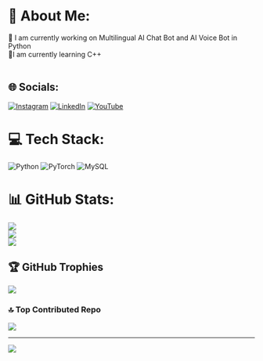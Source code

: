 # 💫 About Me:
🔭 I am currently working on Multilingual AI Chat Bot and AI Voice Bot in Python<br>🌱I am currently learning C++<br><br>


## 🌐 Socials:
[![Instagram](https://img.shields.io/badge/Instagram-%23E4405F.svg?logo=Instagram&logoColor=white)](https://instagram.com/@peartguy) [![LinkedIn](https://img.shields.io/badge/LinkedIn-%230077B5.svg?logo=linkedin&logoColor=white)](https://linkedin.com/in/ankan-mukhopadhyay-06baa4315) [![YouTube](https://img.shields.io/badge/YouTube-%23FF0000.svg?logo=YouTube&logoColor=white)](https://youtube.com/@peartguy) 

# 💻 Tech Stack:
![Python](https://img.shields.io/badge/python-3670A0?style=for-the-badge&logo=python&logoColor=ffdd54) ![PyTorch](https://img.shields.io/badge/PyTorch-%23EE4C2C.svg?style=for-the-badge&logo=PyTorch&logoColor=white) ![MySQL](https://img.shields.io/badge/mysql-4479A1.svg?style=for-the-badge&logo=mysql&logoColor=white)
# 📊 GitHub Stats:
![](https://github-readme-stats.vercel.app/api?username=Peart-Guy&theme=tokyonight&hide_border=false&include_all_commits=false&count_private=true)<br/>
![](https://github-readme-streak-stats.herokuapp.com/?user=Peart-Guy&theme=tokyonight&hide_border=false)<br/>
![](https://github-readme-stats.vercel.app/api/top-langs/?username=Peart-Guy&theme=tokyonight&hide_border=false&include_all_commits=false&count_private=true&layout=compact)

## 🏆 GitHub Trophies
![](https://github-profile-trophy.vercel.app/?username=Peart-Guy&theme=radical&no-frame=false&no-bg=true&margin-w=4)

### 🔝 Top Contributed Repo
![](https://github-contributor-stats.vercel.app/api?username=Peart-Guy&limit=5&theme=dark&combine_all_yearly_contributions=true)

---
[![](https://visitcount.itsvg.in/api?id=Peart-Guy&icon=0&color=0)](https://visitcount.itsvg.in)

<!-- Proudly created with GPRM ( https://gprm.itsvg.in ) -->

